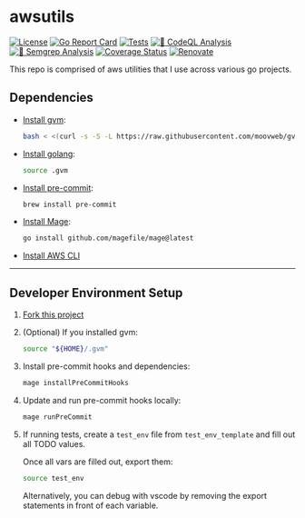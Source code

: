# awsutils

[![License](https://img.shields.io/github/license/l50/awsutils?label=License&style=flat&color=blue&logo=github)](https://github.com/l50/awsutils/blob/main/LICENSE)
[![Go Report Card](https://goreportcard.com/badge/github.com/l50/awsutils)](https://goreportcard.com/report/github.com/l50/awsutils)
[![Tests](https://github.com/l50/awsutils/actions/workflows/tests.yaml/badge.svg)](https://github.com/l50/awsutils/actions/workflows/tests.yaml)
[![🚨 CodeQL Analysis](https://github.com/l50/awsutils/actions/workflows/codeql-analysis.yaml/badge.svg)](https://github.com/l50/awsutils/actions/workflows/codeql-analysis.yaml)
[![🚨 Semgrep Analysis](https://github.com/l50/awsutils/actions/workflows/semgrep.yaml/badge.svg)](https://github.com/l50/awsutils/actions/workflows/semgrep.yaml)
[![Coverage Status](https://coveralls.io/repos/github/l50/awsutils/badge.svg?branch=main)](https://coveralls.io/github/l50/awsutils?branch=main)
[![Renovate](https://github.com/l50/awsutils/actions/workflows/renovate.yaml/badge.svg)](https://github.com/l50/awsutils/actions/workflows/renovate.yaml)

This repo is comprised of aws utilities that I use across various go projects.

## Dependencies

- [Install gvm](https://github.com/moovweb/gvm):

  ```bash
  bash < <(curl -s -S -L https://raw.githubusercontent.com/moovweb/gvm/master/binscripts/gvm-installer)
  ```

- [Install golang](https://go.dev/):

  ```bash
  source .gvm
  ```

- [Install pre-commit](https://pre-commit.com/):

  ```bash
  brew install pre-commit
  ```

- [Install Mage](https://magefile.org/):

  ```bash
  go install github.com/magefile/mage@latest
  ```

- [Install AWS CLI](https://aws.amazon.com/cli/)

---

## Developer Environment Setup

1. [Fork this project](https://docs.github.com/en/get-started/quickstart/fork-a-repo)

1. (Optional) If you installed gvm:

   ```bash
   source "${HOME}/.gvm"
   ```

1. Install pre-commit hooks and dependencies:

   ```bash
   mage installPreCommitHooks
   ```

1. Update and run pre-commit hooks locally:

   ```bash
   mage runPreCommit
   ```

1. If running tests, create a `test_env` file from `test_env_template`
   and fill out all TODO values.

   Once all vars are filled out, export them:

   ```bash
   source test_env
   ```

   Alternatively, you can debug with vscode by
   removing the export statements in front of each
   variable.
